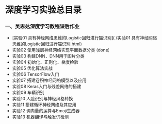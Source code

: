 # 深度学习实验总目录



### 一、吴恩达深度学习教程课后作业

- [实验01 具有神经网络思维的Logistic回归进行猫识别](./实验01 具有神经网络思维的Logistic回归进行猫识别.html)
- 实验02 使用浅层神经网络实现平面数据分类 (done)
- 实验03 构建DNN、DNN用于图片分类
- 实验04 初始化、正则化、梯度检验
- 实验05 优化算法实战
- 实验06 TensorFlow入门
- 实验07 搭建卷积神经网络模型以及应用
- 实验08 Keras入门与残差网络的搭建
- 实验09 车辆识别
- 实验10 人脸识别与神经风格转换
- 实验11 搭建循环神经网络及其应用
- 实验12 词向量的运算与Emoji生成器
- 实验13 机器翻译与触发词检测
